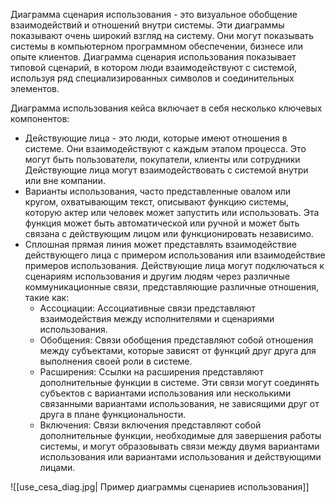 Диаграмма сценария использования - это визуальное обобщение взаимодействий и отношений внутри системы. Эти диаграммы показывают очень широкий взгляд на систему. Они могут показывать системы в компьютерном программном обеспечении, бизнесе или опыте клиентов. Диаграмма сценария использования показывает типовой сценарий, в котором люди взаимодействуют с системой, используя ряд специализированных символов и соединительных элементов.

Диаграмма использования кейса включает в себя несколько ключевых компонентов:
- Действующие лица - это люди, которые имеют отношения в системе. Они взаимодействуют с каждым этапом процесса. Это могут быть пользователи, покупатели, клиенты или сотрудники Действующие лица могут взаимодействовать с системой внутри или вне компании.
- Варианты использования, часто представленные овалом или кругом, охватывающим текст, описывают функцию системы, которую актер или человек может запустить или использовать. Эта функция может быть автоматической или ручной и может быть связана с действующим лицом или функционировать независимо.
- Сплошная прямая линия может представлять взаимодействие действующего лица с примером использования или взаимодействие примеров использования. Действующие лица могут подключаться к сценариям использования и другим людям через различные коммуникационные связи, представляющие различные отношения, такие как:
    - Ассоциации: Ассоциативные связи представляют взаимодействия между исполнителями и сценариями использования.
    - Обобщения: Связи обобщения представляют собой отношения между субъектами, которые зависят от функций друг друга для выполнения своей роли в системе.
    - Расширения: Ссылки на расширения представляют дополнительные функции в системе. Эти связи могут соединять субъектов с вариантами использования или несколькими связанными вариантами использования, не зависящими друг от друга в плане функциональности.
    - Включения: Связи включения представляют собой дополнительные функции, необходимые для завершения работы системы, и могут образовывать связи между двумя вариантами использования или вариантами использования и действующими лицами.

![[use_cesa_diag.jpg| Пример диаграммы сценариев использования]]